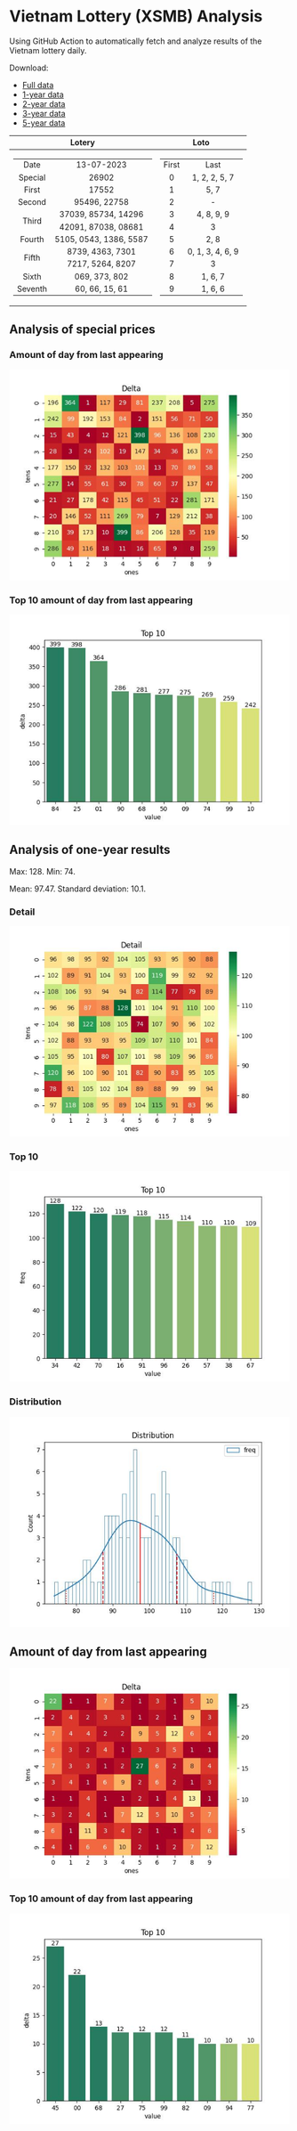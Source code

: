 # Vietnam Lottery (XSMB) Analysis

Using GitHub Action to automatically fetch and analyze results of the Vietnam lottery daily.

Download:

* [Full data](https://raw.githubusercontent.com/khiemdoan/vietnam-lottery-xsmb-analysis/main/results/xsmb.csv)
* [1-year data](https://raw.githubusercontent.com/khiemdoan/vietnam-lottery-xsmb-analysis/main/results/xsmb_1_year.csv)
* [2-year data](https://raw.githubusercontent.com/khiemdoan/vietnam-lottery-xsmb-analysis/main/results/xsmb_2_year.csv)
* [3-year data](https://raw.githubusercontent.com/khiemdoan/vietnam-lottery-xsmb-analysis/main/results/xsmb_3_year.csv)
* [5-year data](https://raw.githubusercontent.com/khiemdoan/vietnam-lottery-xsmb-analysis/main/results/xsmb_5_year.csv)

| Lotery      | Loto |
| :-----------: | :-----------: |
| <table><tr><td>Date</td><td>13-07-2023</td></tr><tr><td>Special</td><td>26902</td></tr><tr><td>First</td><td>17552</td></tr><tr><td>Second</td><td>95496, 22758</td></tr><tr><td rowspan="2">Third</td><td>37039, 85734, 14296</td></tr><tr><td>42091, 87038, 08681</td></tr><tr><td>Fourth</td><td>5105, 0543, 1386, 5587</td></tr><tr><td rowspan="2">Fifth</td><td>8739, 4363, 7301</td></tr><tr><td>7217, 5264, 8207</td></tr><tr><td>Sixth</td><td>069, 373, 802</td></tr><tr><td>Seventh</td><td>60, 66, 15, 61</td></tr></table> | <table><tr><td>First</td><td>Last</td></tr><tr><td>0</td><td>1, 2, 2, 5, 7</td></tr><tr><td>1</td><td>5, 7</td></tr><tr><td>2</td><td>-</td></tr><tr><td>3</td><td>4, 8, 9, 9</td></tr><tr><td>4</td><td>3</td></tr><tr><td>5</td><td>2, 8</td></tr><tr><td>6</td><td>0, 1, 3, 4, 6, 9</td></tr><tr><td>7</td><td>3</td></tr><tr><td>8</td><td>1, 6, 7</td></tr><tr><td>9</td><td>1, 6, 6</td></tr></table> |


<h2>Analysis of special prices</h2>

<h3>Amount of day from last appearing</h3>

![Delta](images/special_delta.jpg)

<h3>Top 10 amount of day from last appearing</h3>

![Delta top 10](images/special_delta_top_10.jpg)

<h2>Analysis of one-year results</h2>

Max: 128. Min: 74.

Mean: 97.47. Standard deviation: 10.1.

<h3>Detail</h3>

![Detail](images/heatmap.jpg)

<h3>Top 10</h3>

![Top 10](images/top-10.jpg)

<h3>Distribution</h3>

![Distribution](images/distribution.jpg)

<h2>Amount of day from last appearing</h2>

![Delta](images/delta.jpg)

<h3>Top 10 amount of day from last appearing</h3>

![Delta top 10](images/delta_top_10.jpg)